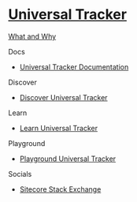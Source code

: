 # [Universal Tracker]()

[What and Why]()

Docs

 - [Universal Tracker Documentation](https://doc.sitecore.com/en/developers/101/sitecore-experience-platform/universal-tracker.html)

Discover

 - [Discover Universal Tracker]()

Learn

 - [Learn Universal Tracker]()

Playground

 - [Playground Universal Tracker]()
  
Socials

 - [Sitecore Stack Exchange](https://sitecore.stackexchange.com/questions/tagged/universal-tracker)